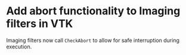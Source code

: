 # Add abort functionality to Imaging filters in VTK

Imaging filters now call `CheckAbort` to allow for
safe interruption during execution.
